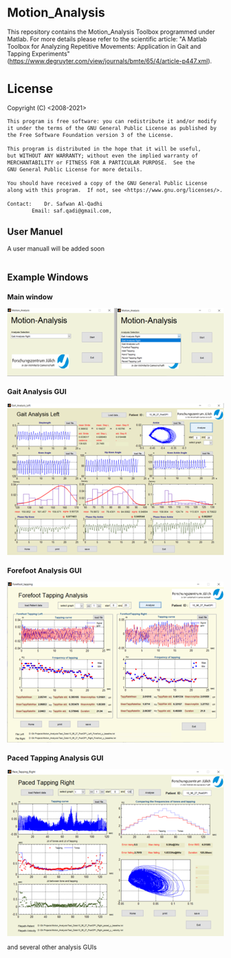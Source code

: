 # Motion_Analysis
This repository contains the Motion_Analysis Toolbox programmed under Matlab. For more details please refer to the scientific article: "A Matlab Toolbox for Analyzing Repetitive Movements: Application in Gait and Tapping Experiments" (https://www.degruyter.com/view/journals/bmte/65/4/article-p447.xml).


# License
<The Motion_Analysis Toolbox >
    Copyright (C) <2008-2021>  <Dr. Safwan Al-Qadhi>

    This program is free software: you can redistribute it and/or modify
    it under the terms of the GNU General Public License as published by
    the Free Software Foundation version 3 of the License.

    This program is distributed in the hope that it will be useful,
    but WITHOUT ANY WARRANTY; without even the implied warranty of
    MERCHANTABILITY or FITNESS FOR A PARTICULAR PURPOSE.  See the
    GNU General Public License for more details.

    You should have received a copy of the GNU General Public License
    along with this program.  If not, see <https://www.gnu.org/licenses/>.

	Contact:	Dr. Safwan Al-Qadhi
			Email: saf.qadi@gmail.com, 
  
  
  ## User Manuel
 A user manuall will be added soon
<br />
<br />
	
	
## Example Windows

### Main window
	
![GitHub Logo](Readme_images/MainWindow.png)
	
### Gait Analysis GUI
![GitHub Logo](Readme_images/Gait_Analysis_window.png)
	
### Forefoot Analysis GUI
![GitHub Logo](Readme_images/Forefoot_tapping_window.png)
	
### Paced Tapping Analysis GUI
![GitHub Logo](Readme_images/Paced_tapping_window.png)
	
and several other analysis GUIs

			
